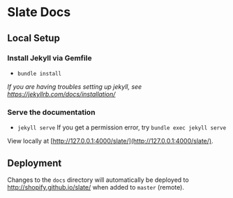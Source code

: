 # Slate Docs

## Local Setup

### Install Jekyll via Gemfile
- `bundle install`

*If you are having troubles setting up jekyll, see https://jekyllrb.com/docs/installation/*

### Serve the documentation
- `jekyll serve`
If you get a permission error, try `bundle exec jekyll serve`

View locally at [http://127.0.0.1:4000/slate/](http://127.0.0.1:4000/slate/).

## Deployment
Changes to the `docs` directory will automatically be deployed to http://shopify.github.io/slate/ when added to `master` (remote).
